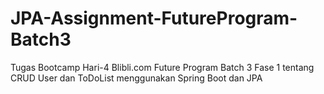 # JPA-Assignment-FutureProgram-Batch3
Tugas Bootcamp Hari-4 Blibli.com Future Program Batch 3 Fase 1 tentang CRUD User dan ToDoList menggunakan Spring Boot dan JPA

